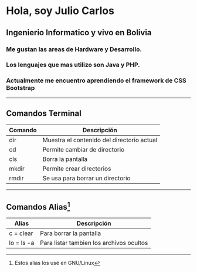 # Hola, soy Julio Carlos
## Ingenierio Informatico y vivo en Bolivia
### Me gustan las areas de **Hardware** y **Desarrollo**.
### Los lenguajes que mas utilizo son Java y PHP.
### Actualmente me encuentro aprendiendo el framework de CSS Bootstrap

---
## Comandos Terminal
|Comando      |Descripción                                            |
|-------------|-------------------------------------------------------|
|   dir       | Muestra el contenido del directorio actual            |
|   cd        | Permite cambiar de directorio                         |
|   cls       | Borra la pantalla                                     |
|   mkdir     | Permite crear directorios                             |
|   rmdir     | Se usa para borrar un directorio                      |

---
## Comandos Alias[^1]
|Alias        |Descripción                                            |
|-------------|-------------------------------------------------------|
| c = clear   | Para borrar la  pantalla                              |
| lo = ls -a  | Para listar tambien los archivos ocultos              |

[^1]: Estos alias los usé en GNU/Linux
